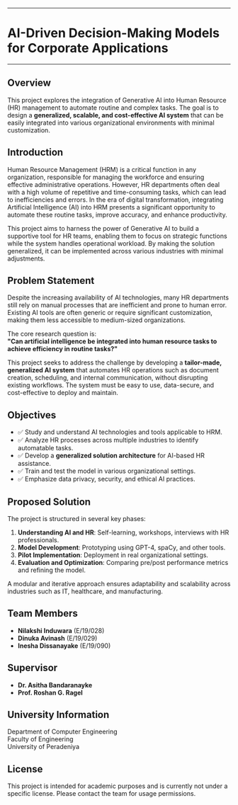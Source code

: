 ___
# AI-Driven Decision-Making Models for Corporate Applications
___

## Overview

This project explores the integration of Generative AI into Human Resource (HR) management to automate routine and complex tasks. The goal is to design a **generalized, scalable, and cost-effective AI system** that can be easily integrated into various organizational environments with minimal customization.

## Introduction

Human Resource Management (HRM) is a critical function in any organization, responsible for managing the workforce and ensuring effective administrative operations. However, HR departments often deal with a high volume of repetitive and time-consuming tasks, which can lead to inefficiencies and errors. In the era of digital transformation, integrating Artificial Intelligence (AI) into HRM presents a significant opportunity to automate these routine tasks, improve accuracy, and enhance productivity.

This project aims to harness the power of Generative AI to build a supportive tool for HR teams, enabling them to focus on strategic functions while the system handles operational workload. By making the solution generalized, it can be implemented across various industries with minimal adjustments.

## Problem Statement

Despite the increasing availability of AI technologies, many HR departments still rely on manual processes that are inefficient and prone to human error. Existing AI tools are often generic or require significant customization, making them less accessible to medium-sized organizations.

The core research question is:  
**"Can artificial intelligence be integrated into human resource tasks to achieve efficiency in routine tasks?"**

This project seeks to address the challenge by developing a **tailor-made, generalized AI system** that automates HR operations such as document creation, scheduling, and internal communication, without disrupting existing workflows. The system must be easy to use, data-secure, and cost-effective to deploy and maintain.

## Objectives

- ✅ Study and understand AI technologies and tools applicable to HRM.
- ✅ Analyze HR processes across multiple industries to identify automatable tasks.
- ✅ Develop a **generalized solution architecture** for AI-based HR assistance.
- ✅ Train and test the model in various organizational settings.
- ✅ Emphasize data privacy, security, and ethical AI practices.

## Proposed Solution

The project is structured in several key phases:

1. **Understanding AI and HR**: Self-learning, workshops, interviews with HR professionals.
2. **Model Development**: Prototyping using GPT-4, spaCy, and other tools.
3. **Pilot Implementation**: Deployment in real organizational settings.
4. **Evaluation and Optimization**: Comparing pre/post performance metrics and refining the model.

A modular and iterative approach ensures adaptability and scalability across industries such as IT, healthcare, and manufacturing.

## Team Members

- **Nilakshi Induwara** (E/19/028)
- **Dinuka Avinash** (E/19/029)
- **Inesha Dissanayake** (E/19/090)

## Supervisor

- **Dr. Asitha Bandaranayke**
- **Prof. Roshan G. Ragel**

## University Information

Department of Computer Engineering  
Faculty of Engineering  
University of Peradeniya

## License

This project is intended for academic purposes and is currently not under a specific license. Please contact the team for usage permissions.

